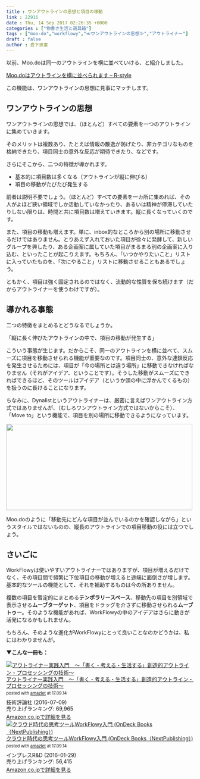 ```yaml
---
title : ワンアウトラインの思想と項目の移動
link : 22916
date : Thu, 14 Sep 2017 02:26:35 +0000
categories : ["物書き生活と道具箱"]
tags : ["moo-do","workflowy","≪ワンアウトラインの思想≫","アウトライナー"]
draft : false
author : 倉下忠憲
---
```


以前、Moo.doは同一のアウトラインを横に並べていける、と紹介しました。

<a href="https://rashita.net/blog/?p=22761">Moo.doはアウトラインを横に並べられます – R-style</a>

この機能は、ワンアウトラインの思想に見事にマッチします。

<h2>ワンアウトラインの思想</h2>

ワンアウトラインの思想では、（ほとんど）すべての要素を一つのアウトラインに集めていきます。

そのメリットは複数あり、たとえば情報の散逸が防げたり、非カテゴリなものを格納できたり、項目同士の意外な反応が期待できたり、などです。

さらにそこから、二つの特徴が導かれます。

<ul>
<li>基本的に項目数は多くなる（アウトラインが縦に伸びる）</li>
<li>項目の移動がたびたび発生する</li>
</ul>

前者は説明不要でしょう。（ほとんど）すべての要素を一カ所に集めれば、その人がよほど狭い領域でしか活動していなかったり、あるいは精神が停滞していたりしない限りは、時間と共に項目数は増えていきます。縦に長くなっていくのです。

また、項目の移動も増えます。単に、inbox的なところから別の場所に移動させるだけではありません。とりあえず入れておいた項目が徐々に発酵して、新しいグループを興したり、ある企画案に属していた項目がまるまる別の企画案に入り込む、といったことが起こりえます。もちろん、「いつかやりたいこと」リストに入っていたものを、「次にやること」リストに移動させることもあるでしょう。

ともかく、項目は強く固定されるのではなく、流動的な性質を保ち続けます（だからアウトライナーを使うわけですが）。

<h2>導かれる事態</h2>

二つの特徴をまとめるとどうなるでしょうか。

「縦に長く伸びたアウトラインの中で、項目の移動が発生する」

こういう事態が生じます。だからこそ、同一のアウトラインを横に並べて、スムーズに項目を移動させられる機能が重要なのです。項目同士の、意外な連鎖反応を発生させるためには、項目が「今の場所とは違う場所」に移動できなければなりません（それがアイデア、ということです）。そうした移動がスムーズにできればできるほど、そのツールはアイデア（というか頭の中に浮かんでくるもの）を扱うのに長けることになります。

ちなみに、Dynalistというアウトライナーは、厳密に言えばワンアウトライン方式ではありませんが、（むしろワンアウトライン方式ではないからこそ）、「Move to」という機能で、項目を別の場所に移動できるようになっています。

<a href="https://rashita.net/blog/?attachment_id=22918" rel="attachment wp-att-22918"><img src="https://rashita.net/blog/wp-content/uploads/2017/09/screenshot-39-500x232.png" alt="" width="500" height="232" class="alignnone size-medium wp-image-22918" /></a>

Moo.doのように「移動先にどんな項目が並んでいるのかを確認しながら」というスタイルではないものの、縦長のアウトラインでの項目移動の役には立つでしょう。

<h2>さいごに</h2>

WorkFlowyは使いやすいアウトライナーではありますが、項目が増えるだけでなく、その項目間で頻繁に下位項目の移動が増えると途端に面倒さが増します。基本的なツールの機能として、それを補助するものは今の所ありません。

複数の項目を暫定的にまとめる<strong>テンポラリースペース</strong>、移動先の項目を別領域で表示させる<strong>ムーブターゲット</strong>、項目をドラッグを介さずに移動させられる<strong>ムーブトゥー</strong>。そのような機能があれば、WorkFlowyの中のアイデアはさらに動きが活発になるかもしれません。

もちろん、そのような進化がWorkFlowyにとって良いことなのかどうかは、私にはわかりませんが。

<strong>▼こんな一冊も：</strong>

<div class="amazlet-box" style="margin-bottom:0px;"><div class="amazlet-image" style="float:left;margin:0px 12px 1px 0px;"><a href="http://www.amazon.co.jp/exec/obidos/ASIN/B01I0TZWUK/rashita1000-22/ref=nosim/" name="amazletlink" target="_blank"><img src="https://images-fe.ssl-images-amazon.com/images/I/51HoJpXhvnL._SL160_.jpg" alt="アウトライナー実践入門　～「書く・考える・生活する」創造的アウトライン・プロセッシングの技術～" style="border: none;" /></a></div><div class="amazlet-info" style="line-height:120%; margin-bottom: 10px"><div class="amazlet-name" style="margin-bottom:10px;line-height:120%"><a href="http://www.amazon.co.jp/exec/obidos/ASIN/B01I0TZWUK/rashita1000-22/ref=nosim/" name="amazletlink" target="_blank">アウトライナー実践入門　～「書く・考える・生活する」創造的アウトライン・プロセッシングの技術～</a><div class="amazlet-powered-date" style="font-size:80%;margin-top:5px;line-height:120%">posted with <a href="http://www.amazlet.com/" title="amazlet" target="_blank">amazlet</a> at 17.09.14</div></div><div class="amazlet-detail">技術評論社 (2016-07-09)<br />売り上げランキング: 69,965<br /></div><div class="amazlet-sub-info" style="float: left;"><div class="amazlet-link" style="margin-top: 5px"><a href="http://www.amazon.co.jp/exec/obidos/ASIN/B01I0TZWUK/rashita1000-22/ref=nosim/" name="amazletlink" target="_blank">Amazon.co.jpで詳細を見る</a></div></div></div><div class="amazlet-footer" style="clear: left"></div></div>

<div class="amazlet-box" style="margin-bottom:0px;"><div class="amazlet-image" style="float:left;margin:0px 12px 1px 0px;"><a href="http://www.amazon.co.jp/exec/obidos/ASIN/B01AXRCDU4/rashita1000-22/ref=nosim/" name="amazletlink" target="_blank"><img src="https://images-fe.ssl-images-amazon.com/images/I/51ymv5zS94L._SL160_.jpg" alt="クラウド時代の思考ツールWorkFlowy入門 (OnDeck Books（NextPublishing）)" style="border: none;" /></a></div><div class="amazlet-info" style="line-height:120%; margin-bottom: 10px"><div class="amazlet-name" style="margin-bottom:10px;line-height:120%"><a href="http://www.amazon.co.jp/exec/obidos/ASIN/B01AXRCDU4/rashita1000-22/ref=nosim/" name="amazletlink" target="_blank">クラウド時代の思考ツールWorkFlowy入門 (OnDeck Books（NextPublishing）)</a><div class="amazlet-powered-date" style="font-size:80%;margin-top:5px;line-height:120%">posted with <a href="http://www.amazlet.com/" title="amazlet" target="_blank">amazlet</a> at 17.09.14</div></div><div class="amazlet-detail">インプレスR&D (2016-01-29)<br />売り上げランキング: 56,415<br /></div><div class="amazlet-sub-info" style="float: left;"><div class="amazlet-link" style="margin-top: 5px"><a href="http://www.amazon.co.jp/exec/obidos/ASIN/B01AXRCDU4/rashita1000-22/ref=nosim/" name="amazletlink" target="_blank">Amazon.co.jpで詳細を見る</a></div></div></div><div class="amazlet-footer" style="clear: left"></div></div>




